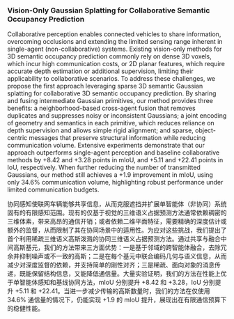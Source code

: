 ### Vision-Only Gaussian Splatting for Collaborative Semantic Occupancy Prediction

Collaborative perception enables connected vehicles to share information, overcoming occlusions and extending the limited sensing range inherent in single-agent (non-collaborative) systems. Existing vision-only methods for 3D semantic occupancy prediction commonly rely on dense 3D voxels, which incur high communication costs, or 2D planar features, which require accurate depth estimation or additional supervision, limiting their applicability to collaborative scenarios. To address these challenges, we propose the first approach leveraging sparse 3D semantic Gaussian splatting for collaborative 3D semantic occupancy prediction. By sharing and fusing intermediate Gaussian primitives, our method provides three benefits: a neighborhood-based cross-agent fusion that removes duplicates and suppresses noisy or inconsistent Gaussians; a joint encoding of geometry and semantics in each primitive, which reduces reliance on depth supervision and allows simple rigid alignment; and sparse, object-centric messages that preserve structural information while reducing communication volume. Extensive experiments demonstrate that our approach outperforms single-agent perception and baseline collaborative methods by +8.42 and +3.28 points in mIoU, and +5.11 and +22.41 points in IoU, respectively. When further reducing the number of transmitted Gaussians, our method still achieves a +1.9 improvement in mIoU, using only 34.6% communication volume, highlighting robust performance under limited communication budgets.

协同感知使联网车辆能够共享信息，从而克服遮挡并扩展单智能体（非协同）系统固有的有限感知范围。现有的仅基于视觉的三维语义占据预测方法通常依赖稠密的三维体素，带来高昂的通信开销；或者依赖二维平面特征，需要精确的深度估计或额外的监督，从而限制了其在协同场景中的适用性。为应对这些挑战，我们提出了首个利用稀疏三维语义高斯泼溅的协同三维语义占据预测方法。通过共享与融合中间高斯基元，我们的方法带来三方面优势：一是基于邻域的跨智能体融合，去除冗余并抑制噪声或不一致的高斯；二是在每个基元中联合编码几何与语义信息，从而减少对深度监督的依赖，并支持简单的刚性对齐；三是稀疏、面向对象的消息传递，既能保留结构信息，又能降低通信量。大量实验证明，我们的方法在性能上优于单智能体感知和基线协同方法，mIoU 分别提升 +8.42 和 +3.28，IoU 分别提升 +5.11 和 +22.41。当进一步减少传输的高斯数量时，我们的方法在仅使用 34.6% 通信量的情况下，仍能实现 +1.9 的 mIoU 提升，展现出在有限通信预算下的稳健性能。
